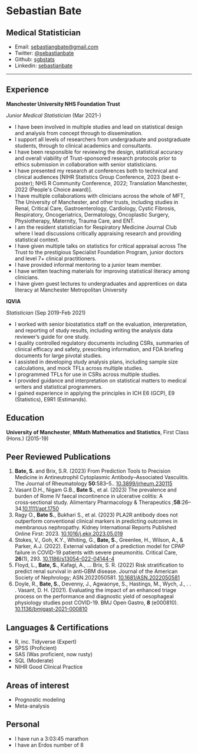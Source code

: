 # Sebastian Bate
## Medical Statistician
* Email: [sebastiangbate@gmail.com](mailto:sebastiangbate@gmail.com)
* Twitter: [\@sebastianbate](https://twitter.com/SebastianBate)
* Github: [sgbstats](https://github.com/sgbstats)
* Linkedin: [sebastianbate](https://www.linkedin.com/in/sebastianbate/)

---

## Experience

**Manchester University NHS Foundation Trust**

*Junior Medical Statistician* (Mar 2021-) 

* I have been involved in multiple studies and lead on statistical design and analysis from concept through to dissemination.
* I support all levels of researchers from undergraduate and postgraduate students, through to clinical academics and consultants.
* I have been responsible for reviewing the design, statistical accuracy and overall viability of Trust-sponsored research protocols prior to ethics submission in collaboration with senior statisticians.
* I have presented my research at conferences both to technical and clinical audiences [NIHR Statistics Group Conference, 2023 (best e-poster); NHS R Community Conference, 2022; Translation Manchester, 2022 (People's Choice award)].
* I have multiple collaborations with clinicians across the whole of MFT, The University of Manchester, and other trusts, including studies in Renal, Critical Care, Gastroenterology, Cardiology, Cystic Fibrosis, Respiratory, Oncogeriatrics, Dermatology, Oncoplastic Surgery, Physiotherapy, Maternity, Trauma Care, and ENT.
* I am the resident statistician for Respiratory Medicine Journal Club where I lead discussions critically appraising research and providing statistical context.
* I have given multiple talks on statistics for critical appraisal across The Trust to the prestigious Specialist Foundation Program, junior doctors and level 7+ clinical practitioners.
* I have provided informal mentoring to a junior team member.
* I have written teaching materials for improving statistical literacy among clinicians.
* I have given guest lectures to undergraduates and apprentices on data literacy at Manchester Metropolitan University

**IQVIA**

*Statistician* (Sep 2019-Feb 2021)

* I worked with senior biostatistics staff on the evaluation, interpretation, and reporting of study results, including writing the analysis data reviewer’s guide for one study.
* I quality controlled regulatory documents including CSRs, summaries of clinical efficacy and safety, prescribing information, and FDA briefing documents for large pivotal studies.
* I assisted in developing study analysis plans, including sample size calculations, and mock TFLs across multiple studies.
* I programmed TFLs for use in CSRs across multiple studies.
* I provided guidance and interpretation on statistical matters to medical writers and statistical programmers.
* I gained experience in applying the principles in ICH E6 (GCP), E9 (Statistics), E9R1 (Estimands).

## Education

**University of Manchester**, **MMath Mathematics and Statistics**, First Class (Hons.) (2015-19)

## Peer Reviewed Publications
1. **Bate, S.** and Brix, S.R. (2023) From Prediction Tools to Precision Medicine in Antineutrophil Cytoplasmic Antibody–Associated Vasculitis. The Journal of Rheumatology **50**:583–5.. [10.3899/jrheum.230115](https://doi.org/10.3899/jrheum.230115)
1. Vasant D.H., Nigam G.B., **Bate S.**, et al. (2023) The prevalence and burden of Rome IV faecal incontinence in ulcerative colitis: A cross‑sectional study. Alimentary Pharmacology & Therapeutics ;**58**:26–34.[10.1111/apt.1750](https://doi.org/10.1111/apt.1750)
3. Ragy O., **Bate S.**, Bukhari S., et al. (2023) PLA2R antibody does not outperform conventional clinical markers in predicting outcomes in membranous nephropathy. Kidney International Reports Published Online First: 2023. [10.1016/j.ekir.2023.05.019](https://doi.org/10.1016/j.ekir.2023.05.019)
1. Stokes, V., Goh, K.Y., Whiting, G., **Bate, S.**, Greenlee, H., Wilson, A., & Parker, A.J. (2022). External validation of a prediction model for CPAP failure in COVID-19 patients with severe pneumonitis. Critical Care, **26**(1), 293. [10.1186/s13054-022-04144-4](https://doi.org/10.1186/s13054-022-04144-4) 
2. Floyd, L., **Bate, S.**, Kafagi, A., ... Brix, S. R. (2022) Risk stratification to predict renal survival in anti‑GBM disease. Journal of the American Society of Nephrology; ASN.2022050581.  [10.1681/ASN.2022050581](https://doi.org/0.1681/ASN.2022050581)
3. Doyle, R., **Bate, S.**, Devenny, J., Agwaonye, S., Hastings, M., Wych, J., . . . Vasant, D. H. (2021). Evaluating the impact of an enhanced triage process on the performance and diagnostic yield of oesophageal physiology studies post COVID-19. BMJ Open Gastro, **8** (e000810). [10.1136/bmjgast-2021-000810](https://doi.org/10.1136/bmjgast-2021-000810) 


## Languages & Certifications

* R, inc. Tidyverse (Expert)
* SPSS (Proficient)
* SAS (Was proficient, now rusty)
* SQL (Moderate)
* NIHR Good Clinical Practice

## Areas of interest
* Prognostic modeling
* Meta-analysis

## Personal

* I have run a 3:03:45 marathon
* I have an Erdos number of 8

